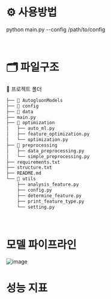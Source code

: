 


# ⚙️ 사용방법
python main.py --config /path/to/config

<br>

# 🗂️ 파일구조
📂 프로젝트 폴더
```markdown
├── 📂 AutogluonModels
├── 📂 config
├── 📂 data
├── main.py
├── 📂 optimization
│   ├── auto_ml.py
│   ├── feature_optimization.py
│   └── optimization.py
├── 📂 preprocessing
│   ├── data_preprocessing.py
│   └── simple_preprocessing.py
├── requirements.txt
├── structure.txt
├── README.md
└── 📂 utils
    ├── analysis_feature.py
    ├── config.py
    ├── determine_feature.py
    ├── print_feature_type.py
    └── setting.py
```

<br>

# 모델 파이프라인

![image](https://github.com/user-attachments/assets/4d89798b-c9e7-4230-a17e-a25aa7fb4b40)

# 성능 지표

